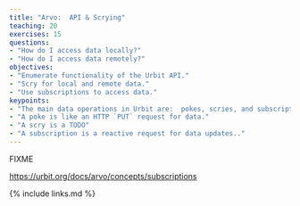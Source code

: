 ```yaml
---
title: "Arvo:  API & Scrying"
teaching: 20
exercises: 15
questions:
- "How do I access data locally?"
- "How do I access data remotely?"
objectives:
- "Enumerate functionality of the Urbit API."
- "Scry for local and remote data."
- "Use subscriptions to access data."
keypoints:
- "The main data operations in Urbit are:  pokes, scries, and subscriptions."
- "A poke is like an HTTP `PUT` request for data."
- "A scry is a TODO"
- "A subscription is a reactive request for data updates.."
---
```

FIXME

https://urbit.org/docs/arvo/concepts/subscriptions

{% include links.md %}

